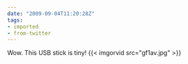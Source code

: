 ```yaml
---
date: "2009-09-04T11:20:28Z"
tags:
- imported
- from-twitter
---
```

Wow. This USB stick is tiny! {{< imgorvid src="gf1av.jpg" >}}
